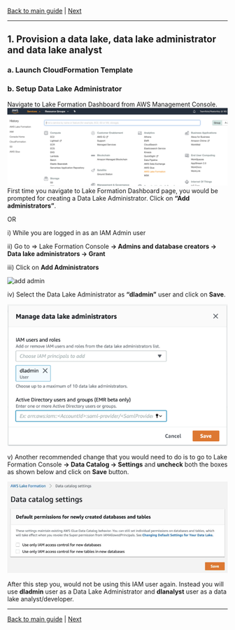 [Back to main guide](../README.md) | [Next](activity2.md)

____

## 1. Provision a data lake, data lake administrator and data lake analyst

### a. Launch CloudFormation Template


### b. Setup Data Lake Administrator
Navigate to Lake Formation Dashboard from AWS Management Console.
![lakeformation-console](images/1-1.png)
First time you navigate to Lake Formation Dashboard page, you would be prompted for creating a Data Lake Administrator. Click on **“Add administrators”**.



OR

i) While you are logged in as an IAM Admin user

ii) Go to => Lake Formation Console **→ Admins and database creators → Data lake administrators → Grant**

iii) Click on **Add Administrators**

![add admin](images/1-2.png=100x40)

iv) Select the Data Lake Administrator as **“dladmin”** user and click on **Save**.

![dladmin](images/1-3.png)

v) Another recommended change that you would need to do is to go to Lake Formation Console **→ Data Catalog → Settings** and **uncheck** both the boxes as shown below and click on **Save** button.

![datacatalog](images/1-4.png)


After this step you, would not be using this IAM user again. Instead you will use **dladmin** user as a Data Lake Administrator and **dlanalyst** user as a data lake analyst/developer.

___

[Back to main guide](../README.md) | [Next](activity2.md)
